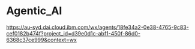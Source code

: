 # Agentic_AI
https://au-syd.dai.cloud.ibm.com/wx/agents/18fe34a2-0e38-4765-9c83-cef0182b474f?project_id=d39e0d1c-abf1-450f-86d0-6368c37ce999&context=wx
